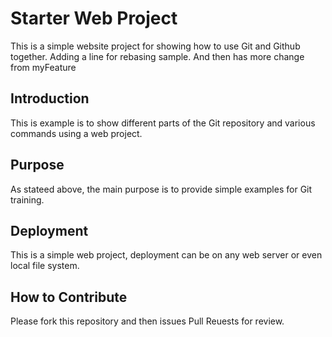 # Starter Web Project

This is a simple website project for showing how to use Git and Github together.
Adding a line for rebasing sample. And then has more change from myFeature

## Introduction

This is example is to show different parts of the Git repository and various commands using a web project.

## Purpose

As stateed above, the main purpose is to provide simple examples for Git training.

## Deployment

This is a simple web project, deployment can be on any web server or even local file system.


## How to Contribute

Please fork this repository and then issues Pull Reuests for review.
